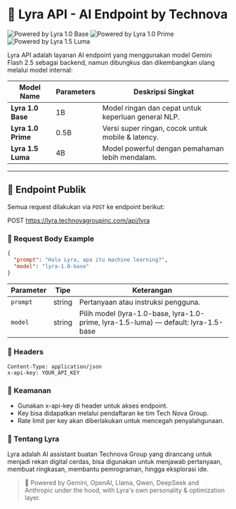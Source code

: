 # 🌸 Lyra API - AI Endpoint by Technova

![Powered by Lyra 1.0 Base](https://img.shields.io/badge/Model-Lyra%201.0%20Base-87cefa?style=flat-square&logo=sparkles&logoColor=white)
![Powered by Lyra 1.0 Prime](https://img.shields.io/badge/Model-Lyra%201.0%20Prime-b57edc?style=flat-square&logo=sparkles&logoColor=white)
![Powered by Lyra 1.5 Luma](https://img.shields.io/badge/Model-Lyra%201.5%20Luma-ffb6c1?style=flat-square&logo=sparkles&logoColor=white)

Lyra API adalah layanan AI endpoint yang menggunakan model Gemini Flash 2.5 sebagai backend, namun dibungkus dan dikembangkan ulang melalui model internal:

| Model Name        | Parameters | Deskripsi Singkat                                   |
|-------------------|------------|-----------------------------------------------------|
| **Lyra 1.0 Base** | 1B         | Model ringan dan cepat untuk keperluan general NLP. |
| **Lyra 1.0 Prime**| 0.5B       | Versi super ringan, cocok untuk mobile & latency.   |
| **Lyra 1.5 Luma** | 4B         | Model powerful dengan pemahaman lebih mendalam.     |

---

## 🔌 Endpoint Publik

Semua request dilakukan via `POST` ke endpoint berikut:

POST https://lyra.technovagroupinc.com/api/lyra

### 🧾 Request Body Example

```json
{
  "prompt": "Halo Lyra, apa itu machine learning?",
  "model": "lyra-1.0-base"
}
```

| Parameter                | Tipe                          | Keterangan                                |
| -------------------- | --------------------------------- | ----------------------------------------- |
| ```prompt```         | string                            | Pertanyaan atau instruksi pengguna.       |
| ```model```          | string                            | Pilih model (lyra-1.0-base, lyra-1.0-prime, lyra-1.5-luma) — default: lyra-1.5-base    |

### 🧾 Headers

```http
Content-Type: application/json
x-api-key: YOUR_API_KEY
```

### 🔐 Keamanan

- Gunakan x-api-key di header untuk akses endpoint.
- Key bisa didapatkan melalui pendaftaran ke tim Tech Nova Group.
- Rate limit per key akan diberlakukan untuk mencegah penyalahgunaan.

### 🧠 Tentang Lyra

Lyra adalah AI assistant buatan Technova Group yang dirancang untuk menjadi rekan digital cerdas, bisa digunakan untuk menjawab pertanyaan, membuat ringkasan, membantu pemrograman, hingga eksplorasi ide.

> 🌟 Powered by Gemini, OpenAI, Llama, Qwen, DeepSeek and Anthropic under the hood, with Lyra's own personality & optimization layer.
